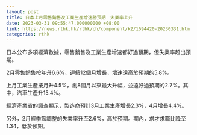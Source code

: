 ```yaml
---
layout: post
title: 日本上月零售銷售及工業生產增速勝預期　失業率上升
date: 2023-03-31 09:55:47.000000000 +08:00
link: https://news.rthk.hk/rthk/ch/component/k2/1694420-20230331.htm
categories: rthk
---
```


日本公布多項經濟數據，零售銷售及工業生產增速都好過預期，但失業率超出預期。

2月零售銷售按年升6.6%，連續12個月增長，增速遠高於預期的5.8%。

上月工業生產按月升4.5%，創8個月以來最大升幅，並遠好過預期的2.7%。其中，汽車生產升15.4%。

經濟產業省的調查顯示，製造商預計3月工業生產增長2.3%，4月增長4.4%。

另外，2月經季節調整的失業率升至2.6%，高於預期。期內，求才求職比降至1.34，低於預期。
